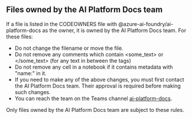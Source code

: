## Files owned by the AI Platform Docs team

If a file is listed in the CODEOWNERS file with @azure-ai-foundry/ai-platform-docs as the owner, it is owned by the AI Platform Docs team.  For these files:

- Do not change the filename or move the file.
- Do not remove any comments which contain <some_text> or </some_text> (for any text in between the tags)
- Do not remove any cell in a notebook if it contains metadata with "name:" in it.
- If you need to make any of the above changes, you must first contact the AI Platform Docs team. Their approval is required before making such changes.
- You can reach the team on the Teams channel [ai-platform-docs](https://teams.microsoft.com/l/team/19%3AHhf4F_YfPn3kYGdmWvePNwlbF5-RR8wciQEUwwrcggw1%40thread.tacv2/conversations?groupId=fdaf4412-8993-4ea6-a7d4-aeaded7fc854&tenantId=72f988bf-86f1-41af-91ab-2d7cd011db47).

Only files owned by the AI Platform Docs team are subject to these rules. 